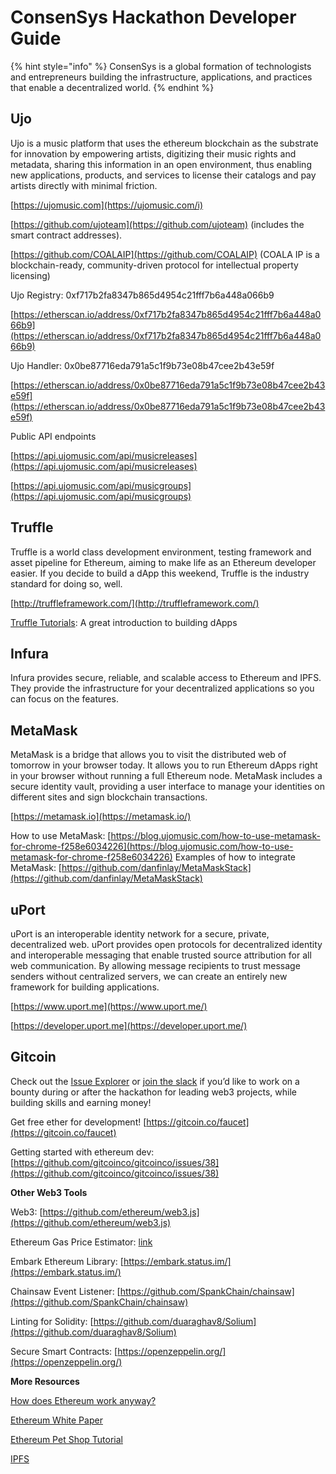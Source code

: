# ConsenSys Hackathon Developer Guide

{% hint style="info" %}
ConsenSys is a global formation of technologists and entrepreneurs building the infrastructure, applications, and practices that enable a decentralized world.
{% endhint %}

## Ujo

Ujo is a music platform that uses the ethereum blockchain as the substrate for innovation by empowering artists, digitizing their music rights and metadata, sharing this information in an open environment, thus enabling new applications, products, and services to license their catalogs and pay artists directly with minimal friction.

[https://ujomusic.com](https://ujomusic.com/i)

[https://github.com/ujoteam](https://github.com/ujoteam) \(includes the smart contract addresses\).

[https://github.com/COALAIP](https://github.com/COALAIP) \(COALA IP is a blockchain-ready, community-driven protocol for intellectual property licensing\)

Ujo Registry: 0xf717b2fa8347b865d4954c21fff7b6a448a066b9

[https://etherscan.io/address/0xf717b2fa8347b865d4954c21fff7b6a448a066b9](https://etherscan.io/address/0xf717b2fa8347b865d4954c21fff7b6a448a066b9)

Ujo Handler: 0x0be87716eda791a5c1f9b73e08b47cee2b43e59f

[https://etherscan.io/address/0x0be87716eda791a5c1f9b73e08b47cee2b43e59f](https://etherscan.io/address/0x0be87716eda791a5c1f9b73e08b47cee2b43e59f)

Public API endpoints

[https://api.ujomusic.com/api/musicreleases](https://api.ujomusic.com/api/musicreleases)

[https://api.ujomusic.com/api/musicgroups](https://api.ujomusic.com/api/musicgroups)

## Truffle

Truffle is a world class development environment, testing framework and asset pipeline for Ethereum, aiming to make life as an Ethereum developer easier. If you decide to build a dApp this weekend, Truffle is the industry standard for doing so, well.

[http://truffleframework.com/](http://truffleframework.com/)

[Truffle Tutorials](http://truffleframework.com/tutorials/): A great introduction to building dApps

## Infura

Infura provides secure, reliable, and scalable access to Ethereum and IPFS. They provide the infrastructure for your decentralized applications so you can focus on the features.

## MetaMask

MetaMask is a bridge that allows you to visit the distributed web of tomorrow in your browser today. It allows you to run Ethereum dApps right in your browser without running a full Ethereum node. MetaMask includes a secure identity vault, providing a user interface to manage your identities on different sites and sign blockchain transactions.

[https://metamask.io](https://metamask.io/)

How to use MetaMask: [https://blog.ujomusic.com/how-to-use-metamask-for-chrome-f258e6034226](https://blog.ujomusic.com/how-to-use-metamask-for-chrome-f258e6034226) Examples of how to integrate MetaMask: [https://github.com/danfinlay/MetaMaskStack](https://github.com/danfinlay/MetaMaskStack)

## uPort

uPort is an interoperable identity network for a secure, private, decentralized web. uPort provides open protocols for decentralized identity and interoperable messaging that enable trusted source attribution for all web communication. By allowing message recipients to trust message senders without centralized servers, we can create an entirely new framework for building applications.

[https://www.uport.me](https://www.uport.me/)

[https://developer.uport.me](https://developer.uport.me/)

## Gitcoin

Check out the [Issue Explorer](https://gitcoin.co/explorer) or [join the slack](http://gitcoin.co/slack) if you’d like to work on a bounty during or after the hackathon for leading web3 projects, while building skills and earning money!

Get free ether for development! [https://gitcoin.co/faucet](https://gitcoin.co/faucet)

Getting started with ethereum dev: [https://github.com/gitcoinco/gitcoinco/issues/38](https://github.com/gitcoinco/gitcoinco/issues/38)

**Other Web3 Tools**

Web3: [https://github.com/ethereum/web3.js](https://github.com/ethereum/web3.js)

Ethereum Gas Price Estimator: [link](https://chrome.google.com/webstore/detail/ethereum-gas-price-extens/innfmlnnhfcebjcnfopadflecemoddnp)

Embark Ethereum Library: [https://embark.status.im/](https://embark.status.im/)

Chainsaw Event Listener: [https://github.com/SpankChain/chainsaw](https://github.com/SpankChain/chainsaw)

Linting for Solidity: [https://github.com/duaraghav8/Solium](https://github.com/duaraghav8/Solium)

Secure Smart Contracts: [https://openzeppelin.org/](https://openzeppelin.org/)

**More Resources**

[How does Ethereum work anyway?](https://medium.com/@preethikasireddy/how-does-ethereum-work-anyway-22d1df506369)

[Ethereum White Paper](https://github.com/ethereum/wiki/wiki/White-Paper)

[Ethereum Pet Shop Tutorial](http://truffleframework.com/tutorials/pet-shop)

[IPFS](https://ipfs.io/)

